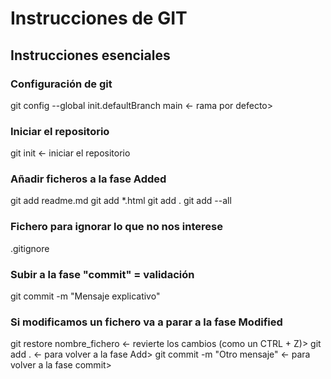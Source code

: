 # Instrucciones de GIT

## Instrucciones esenciales
### Configuración de git

git config --global init.defaultBranch main <- rama por defecto>


### Iniciar el repositorio
git init <- iniciar el repositorio
### Añadir ficheros a la fase Added
git add readme.md
git add *.html
git add .
git add --all
### Fichero para ignorar lo que no nos interese
.gitignore

### Subir a la fase "commit" = validación
git commit -m "Mensaje explicativo"
### Si modificamos un fichero va a parar a la fase Modified
git restore nombre_fichero <- revierte los cambios (como un CTRL + Z)>
git add . <- para volver a la fase Add>
git commit -m "Otro mensaje" <- para volver a la fase commit>

